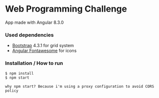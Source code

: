 # Web Programming Challenge

App made with Angular 8.3.0

### Used dependencies

- [Bootstrap](https://www.npmjs.com/package/bootstrap) 4.3.1 for grid system
- [Angular Fontawesome](https://www.npmjs.com/package/@fortawesome/angular-fontawesome) for icons

### Installation / How to run

```sh
$ npm install
$ npm start
```

`why npm start? Because i'm using a proxy configuration to avoid CORS policy`
